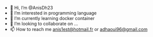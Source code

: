 - 👋 Hi, I’m @AnisDh23
- 👀 I’m interested in programming language
- 🌱 I’m currently learning docker container
- 💞️ I’m looking to collaborate on ...
- 📫 How to reach me anis1est@hotmail.fr or adhaoui96@gmail.com

<!---
AnisDh23/AnisDh23 is a ✨ special ✨ repository because its `README.md` (this file) appears on your GitHub profile.
You can click the Preview link to take a look at your changes.
--->
